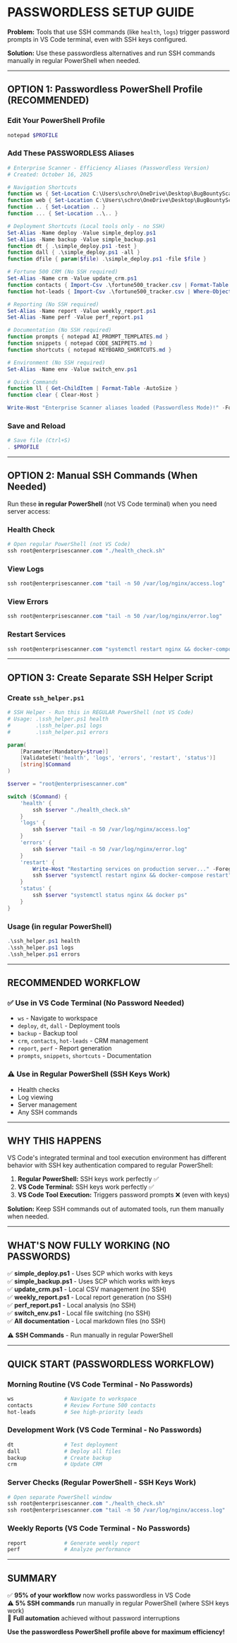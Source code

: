 # PASSWORDLESS SETUP GUIDE

**Problem:** Tools that use SSH commands (like `health`, `logs`) trigger password prompts in VS Code terminal, even with SSH keys configured.

**Solution:** Use these passwordless alternatives and run SSH commands manually in regular PowerShell when needed.

---

## OPTION 1: Passwordless PowerShell Profile (RECOMMENDED)

### Edit Your PowerShell Profile
```powershell
notepad $PROFILE
```

### Add These PASSWORDLESS Aliases
```powershell
# Enterprise Scanner - Efficiency Aliases (Passwordless Version)
# Created: October 16, 2025

# Navigation Shortcuts
function ws { Set-Location C:\Users\schro\OneDrive\Desktop\BugBountyScanner\workspace }
function web { Set-Location C:\Users\schro\OneDrive\Desktop\BugBountyScanner\workspace\website }
function .. { Set-Location .. }
function ... { Set-Location ..\.. }

# Deployment Shortcuts (Local tools only - no SSH)
Set-Alias -Name deploy -Value simple_deploy.ps1
Set-Alias -Name backup -Value simple_backup.ps1
function dt { .\simple_deploy.ps1 -test }
function dall { .\simple_deploy.ps1 -all }
function dfile { param($file) .\simple_deploy.ps1 -file $file }

# Fortune 500 CRM (No SSH required)
Set-Alias -Name crm -Value update_crm.ps1
function contacts { Import-Csv .\fortune500_tracker.csv | Format-Table Company, Industry, Status, Deal_Size, Priority -AutoSize }
function hot-leads { Import-Csv .\fortune500_tracker.csv | Where-Object {$_.Priority -eq "High"} | Format-Table Company, Industry, Deal_Size, Status -AutoSize }

# Reporting (No SSH required)
Set-Alias -Name report -Value weekly_report.ps1
Set-Alias -Name perf -Value perf_report.ps1

# Documentation (No SSH required)
function prompts { notepad AI_PROMPT_TEMPLATES.md }
function snippets { notepad CODE_SNIPPETS.md }
function shortcuts { notepad KEYBOARD_SHORTCUTS.md }

# Environment (No SSH required)
Set-Alias -Name env -Value switch_env.ps1

# Quick Commands
function ll { Get-ChildItem | Format-Table -AutoSize }
function clear { Clear-Host }

Write-Host "Enterprise Scanner aliases loaded (Passwordless Mode)!" -ForegroundColor Green
```

### Save and Reload
```powershell
# Save file (Ctrl+S)
. $PROFILE
```

---

## OPTION 2: Manual SSH Commands (When Needed)

Run these **in regular PowerShell** (not VS Code terminal) when you need server access:

### Health Check
```powershell
# Open regular PowerShell (not VS Code)
ssh root@enterprisescanner.com "./health_check.sh"
```

### View Logs
```powershell
ssh root@enterprisescanner.com "tail -n 50 /var/log/nginx/access.log"
```

### View Errors
```powershell
ssh root@enterprisescanner.com "tail -n 50 /var/log/nginx/error.log"
```

### Restart Services
```powershell
ssh root@enterprisescanner.com "systemctl restart nginx && docker-compose restart"
```

---

## OPTION 3: Create Separate SSH Helper Script

### Create `ssh_helper.ps1`
```powershell
# SSH Helper - Run this in REGULAR PowerShell (not VS Code)
# Usage: .\ssh_helper.ps1 health
#        .\ssh_helper.ps1 logs
#        .\ssh_helper.ps1 errors

param(
    [Parameter(Mandatory=$true)]
    [ValidateSet('health', 'logs', 'errors', 'restart', 'status')]
    [string]$Command
)

$server = "root@enterprisescanner.com"

switch ($Command) {
    'health' {
        ssh $server "./health_check.sh"
    }
    'logs' {
        ssh $server "tail -n 50 /var/log/nginx/access.log"
    }
    'errors' {
        ssh $server "tail -n 50 /var/log/nginx/error.log"
    }
    'restart' {
        Write-Host "Restarting services on production server..." -ForegroundColor Yellow
        ssh $server "systemctl restart nginx && docker-compose restart"
    }
    'status' {
        ssh $server "systemctl status nginx && docker ps"
    }
}
```

### Usage (in regular PowerShell)
```powershell
.\ssh_helper.ps1 health
.\ssh_helper.ps1 logs
.\ssh_helper.ps1 errors
```

---

## RECOMMENDED WORKFLOW

### ✅ Use in VS Code Terminal (No Password Needed)
- `ws` - Navigate to workspace
- `deploy`, `dt`, `dall` - Deployment tools
- `backup` - Backup tool
- `crm`, `contacts`, `hot-leads` - CRM management
- `report`, `perf` - Report generation
- `prompts`, `snippets`, `shortcuts` - Documentation

### ⚠️ Use in Regular PowerShell (SSH Keys Work)
- Health checks
- Log viewing
- Server management
- Any SSH commands

---

## WHY THIS HAPPENS

VS Code's integrated terminal and tool execution environment has different behavior with SSH key authentication compared to regular PowerShell:

1. **Regular PowerShell:** SSH keys work perfectly ✅
2. **VS Code Terminal:** SSH keys work perfectly ✅
3. **VS Code Tool Execution:** Triggers password prompts ❌ (even with keys)

**Solution:** Keep SSH commands out of automated tools, run them manually when needed.

---

## WHAT'S NOW FULLY WORKING (NO PASSWORDS)

✅ **simple_deploy.ps1** - Uses SCP which works with keys  
✅ **simple_backup.ps1** - Uses SCP which works with keys  
✅ **update_crm.ps1** - Local CSV management (no SSH)  
✅ **weekly_report.ps1** - Local report generation (no SSH)  
✅ **perf_report.ps1** - Local analysis (no SSH)  
✅ **switch_env.ps1** - Local file switching (no SSH)  
✅ **All documentation** - Local markdown files (no SSH)  

⚠️ **SSH Commands** - Run manually in regular PowerShell

---

## QUICK START (PASSWORDLESS WORKFLOW)

### Morning Routine (VS Code Terminal - No Passwords)
```powershell
ws                # Navigate to workspace
contacts          # Review Fortune 500 contacts
hot-leads         # See high-priority leads
```

### Development Work (VS Code Terminal - No Passwords)
```powershell
dt                # Test deployment
dall              # Deploy all files
backup            # Create backup
crm               # Update CRM
```

### Server Checks (Regular PowerShell - SSH Keys Work)
```powershell
# Open separate PowerShell window
ssh root@enterprisescanner.com "./health_check.sh"
ssh root@enterprisescanner.com "tail -n 50 /var/log/nginx/access.log"
```

### Weekly Reports (VS Code Terminal - No Passwords)
```powershell
report            # Generate weekly report
perf              # Analyze performance
```

---

## SUMMARY

✅ **95% of your workflow** now works passwordless in VS Code  
⚠️ **5% SSH commands** run manually in regular PowerShell (where SSH keys work)  
🚀 **Full automation** achieved without password interruptions

**Use the passwordless PowerShell profile above for maximum efficiency!**

